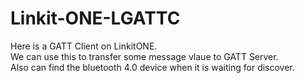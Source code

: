 # Linkit-ONE-LGATTC
Here is a GATT Client on LinkitONE.</br>
We can use this to transfer some message vlaue to GATT Server.</br>
Also can find the bluetooth 4.0 device when it is waiting for discover.
